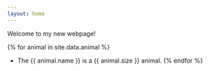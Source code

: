 ```yaml
---
layout: home
---
```


Welcome to my new webpage!

{% for animal in site.data.animal %}
- The {{ animal.name }} is a {{ animal.size }} animal.
{% endfor %}
